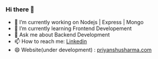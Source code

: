 ### Hi there 👋

- 🔭 I’m currently working on  Nodejs | Express | Mongo
- 🌱 I’m currently learning  Frontend Developement
- 💬 Ask me about  Backend Development
- 📫 How to reach me: [Linkedin](https://www.linkedin.com/in/priyanshus20/)
- 😄 Website(under development) : [priyanshusharma.com](https://www.priyanshusharma.com)  
